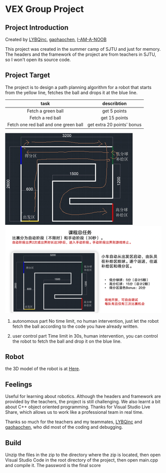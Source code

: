 # VEX Group Project

## Project Introduction

Created by [LYBQinc](https://github.com/LYBQinc), [gaohaochen](https://github.com/gaohaochen), [I-AM-A-NOOB](https://github.com/I-AM-A-NOOB)

This project was created in the summer camp of SJTU and just for memory. The headers and the framework of the project are from teachers in SJTU, so I won't open its source code.

## Project Target

The project is to design a path planning algorithm for a robot that starts from the yellow line, fetches the ball and drops it at the blue line.

|task|describtion|
|:---:|:---:|
|Fetch a green ball|get 5 points|
|Fetch a red ball|get 15 points|
|Fetch one red ball and one green ball|get extra 20 points' bonus|

![path](path.png)
![pattern](pattern.png)

1. autonomous part
  No time limit, no human intervention, just let the robot fetch the ball according to the code you have already written.

2. user control part
  Time limit in 30s, human intervention, you can control the robot to fetch the ball and drop it on the blue line.

## Robot

the 3D model of the robot is at [Here](https://github.com/I-AM-A-NOOB/VEX-Group-Project/tree/main/resources/KiwiDrive_rev2.exe).

## Feelings

Useful for learning about robotics. Although the headers and framework are provided by the teachers, the project is still challenging. We also learnt a bit about C++ object oriented programming. Thanks for Visual Studio Live Share, which allows us to work like a professional team in real time.

Thanks so much for the teachers and my teammates, [LYBQinc](https://github.com/LYBQinc) and [gaohaochen](https://github.com/gaohaochen), who did most of the coding and debugging.

## Build

Unzip the files in the zip to the directory where the zip is located, then open Visual Studio Code in the root directory of the project, then open main.cpp and compile it. The password is the final score

